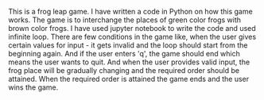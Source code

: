 This is a frog leap game. I have written a code in Python on how this game works. The game is to interchange the places of green color frogs with brown color frogs.
I have used jupyter notebook to write the code and used infinite loop.
There are few conditions in the game like, when the user gives certain values for input - it gets invalid and the loop should start from the beginning again. And if the user enters 'q', the game should end which means the user wants to quit. 
And when the user provides valid input, the frog place will be gradually changing and the required order should be attained. When the required order is attained the game ends and the user wins the game.
